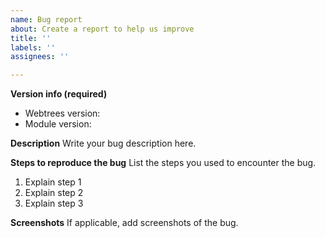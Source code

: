 ```yaml
---
name: Bug report
about: Create a report to help us improve
title: ''
labels: ''
assignees: ''

---
```


**Version info (required)**
 - Webtrees version:
 - Module version:

**Description**
Write your bug description here.

**Steps to reproduce the bug**
List the steps you used to encounter the bug.
1. Explain step 1
2. Explain step 2
3. Explain step 3

**Screenshots**
If applicable, add screenshots of the bug.
